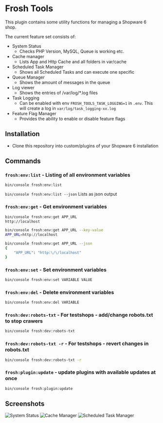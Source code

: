 # Frosh Tools

This plugin contains some utility functions for managing a Shopware 6 shop.

The current feature set consists of:

- System Status
  - Checks PHP Version, MySQL, Queue is working etc.
- Cache manager
  - Lists App and Http Cache and all folders in var/cache
- Scheduled Task Manager
  - Shows all Scheduled Tasks and can execute one specific
- Queue Manager
  - Shows the amount of messages in the queue
- Log viewer
  - Shows the entries of /var/log/*.log files
- Task Logging
  - Can be enabled with env `FROSH_TOOLS_TASK_LOGGING=1` in `.env`. This will create a log in `var/log/task_logging-xx.log`
- Feature Flag Manager
  - Provides the ability to enable or disable feature flags

## Installation

- Clone this repository into custom/plugins of your Shopware 6 installation

## Commands

### `frosh:env:list` - Listing of all environment variables

`bin/console frosh:env:list`

`bin/console frosh:env:list --json`
Lists as json output

### `frosh:env:get` - Get environment variables

```bash
bin/console frosh:env:get APP_URL
http://localhost
```

```bash
bin/console frosh:env:get APP_URL --key-value
APP_URL=http://localhost
```

```bash
bin/console frosh:env:get APP_URL --json
{
    "APP_URL": "http:\/\/localhost"
}
```

### `frosh:env:set` - Set environment variables

```bash
bin/console frosh:env:set VARIABLE VALUE
```

### `frosh:env:del` - Delete environment variables

```bash
bin/console frosh:env:del VARIABLE
```

### `frosh:dev:robots-txt` - For testshops - add/change robots.txt to stop crawers

```bash
bin/console frosh:dev:robots-txt
```

### `frosh:dev:robots-txt -r` - For testshops - revert changes in robots.txt

```bash
bin/console frosh:dev:robots-txt -r
```

### `frosh:plugin:update` - update plugins with available updates at once

```bash
bin/console frosh:plugin:update
```

## Screenshots

![System Status](https://i.imgur.com/jZBzVFo.png)
![Cache Manager](https://i.imgur.com/JRpgbgl.png)
![Scheduled Task Manager](https://i.imgur.com/hWcHxuE.png)

